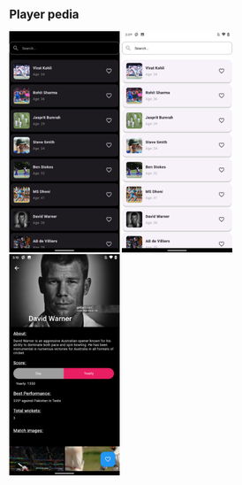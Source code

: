 ## Player pedia

<img src="/assets/screen_shots/search_dark.png" alt="fishy" width="200px" class="bg-primary">    <img src="/assets/screen_shots/search_light.png" alt="fishy" width="200px" class="bg-primary">    <img src="/assets/screen_shots/player_detail.png" alt="fishy" width="200px" class="bg-primary">


